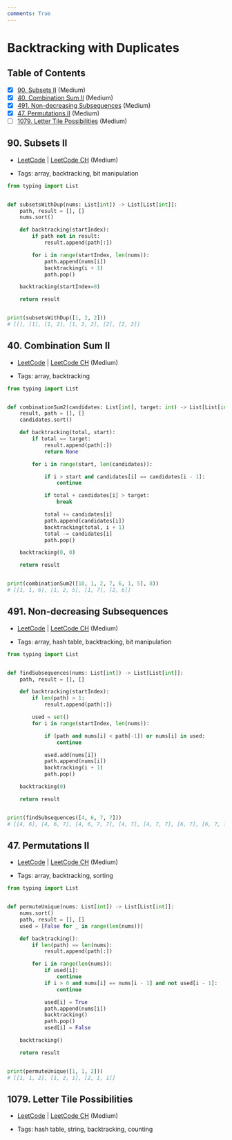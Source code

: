 ```yaml
---
comments: True
---
```


# Backtracking with Duplicates

## Table of Contents

- [x] [90. Subsets II](https://leetcode.cn/problems/subsets-ii/) (Medium)
- [x] [40. Combination Sum II](https://leetcode.cn/problems/combination-sum-ii/) (Medium)
- [x] [491. Non-decreasing Subsequences](https://leetcode.cn/problems/non-decreasing-subsequences/) (Medium)
- [x] [47. Permutations II](https://leetcode.cn/problems/permutations-ii/) (Medium)
- [ ] [1079. Letter Tile Possibilities](https://leetcode.cn/problems/letter-tile-possibilities/) (Medium)

## 90. Subsets II

-   [LeetCode](https://leetcode.com/problems/subsets-ii/) | [LeetCode CH](https://leetcode.cn/problems/subsets-ii/) (Medium)

-   Tags: array, backtracking, bit manipulation

```python title="90. Subsets II - Python Solution"
from typing import List


def subsetsWithDup(nums: List[int]) -> List[List[int]]:
    path, result = [], []
    nums.sort()

    def backtracking(startIndex):
        if path not in result:
            result.append(path[:])

        for i in range(startIndex, len(nums)):
            path.append(nums[i])
            backtracking(i + 1)
            path.pop()

    backtracking(startIndex=0)

    return result


print(subsetsWithDup([1, 2, 2]))
# [[], [1], [1, 2], [1, 2, 2], [2], [2, 2]]

```

## 40. Combination Sum II

-   [LeetCode](https://leetcode.com/problems/combination-sum-ii/) | [LeetCode CH](https://leetcode.cn/problems/combination-sum-ii/) (Medium)

-   Tags: array, backtracking

```python title="40. Combination Sum II - Python Solution"
from typing import List


def combinationSum2(candidates: List[int], target: int) -> List[List[int]]:
    result, path = [], []
    candidates.sort()

    def backtracking(total, start):
        if total == target:
            result.append(path[:])
            return None

        for i in range(start, len(candidates)):

            if i > start and candidates[i] == candidates[i - 1]:
                continue

            if total + candidates[i] > target:
                break

            total += candidates[i]
            path.append(candidates[i])
            backtracking(total, i + 1)
            total -= candidates[i]
            path.pop()

    backtracking(0, 0)

    return result


print(combinationSum2([10, 1, 2, 7, 6, 1, 5], 8))
# [[1, 1, 6], [1, 2, 5], [1, 7], [2, 6]]

```

## 491. Non-decreasing Subsequences

-   [LeetCode](https://leetcode.com/problems/non-decreasing-subsequences/) | [LeetCode CH](https://leetcode.cn/problems/non-decreasing-subsequences/) (Medium)

-   Tags: array, hash table, backtracking, bit manipulation

```python title="491. Non-decreasing Subsequences - Python Solution"
from typing import List


def findSubsequences(nums: List[int]) -> List[List[int]]:
    path, result = [], []

    def backtracking(startIndex):
        if len(path) > 1:
            result.append(path[:])

        used = set()
        for i in range(startIndex, len(nums)):

            if (path and nums[i] < path[-1]) or nums[i] in used:
                continue

            used.add(nums[i])
            path.append(nums[i])
            backtracking(i + 1)
            path.pop()

    backtracking(0)

    return result


print(findSubsequences([4, 6, 7, 7]))
# [[4, 6], [4, 6, 7], [4, 6, 7, 7], [4, 7], [4, 7, 7], [6, 7], [6, 7, 7], [7, 7]]

```

## 47. Permutations II

-   [LeetCode](https://leetcode.com/problems/permutations-ii/) | [LeetCode CH](https://leetcode.cn/problems/permutations-ii/) (Medium)

-   Tags: array, backtracking, sorting

```python title="47. Permutations II - Python Solution"
from typing import List


def permuteUnique(nums: List[int]) -> List[List[int]]:
    nums.sort()
    path, result = [], []
    used = [False for _ in range(len(nums))]

    def backtracking():
        if len(path) == len(nums):
            result.append(path[:])

        for i in range(len(nums)):
            if used[i]:
                continue
            if i > 0 and nums[i] == nums[i - 1] and not used[i - 1]:
                continue

            used[i] = True
            path.append(nums[i])
            backtracking()
            path.pop()
            used[i] = False

    backtracking()

    return result


print(permuteUnique([1, 1, 2]))
# [[1, 1, 2], [1, 2, 1], [2, 1, 1]]

```

## 1079. Letter Tile Possibilities

-   [LeetCode](https://leetcode.com/problems/letter-tile-possibilities/) | [LeetCode CH](https://leetcode.cn/problems/letter-tile-possibilities/) (Medium)

-   Tags: hash table, string, backtracking, counting
